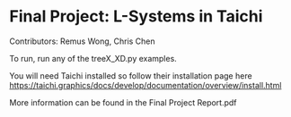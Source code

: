 # Final Project: L-Systems in Taichi

Contributors: Remus Wong, Chris Chen

To run, run any of the treeX_XD.py examples.

You will need Taichi installed so follow their installation page here https://taichi.graphics/docs/develop/documentation/overview/install.html

More information can be found in the Final Project Report.pdf
